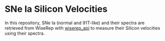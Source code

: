 # SNe Ia Silicon Velocities

In this repository, SNe Ia (normal and 91T-like) and their spectra are retrieved from WiseRep with [wiserep_api](https://github.com/temuller/wiserep_api) to measure their Silicon velocities using their spectra.

